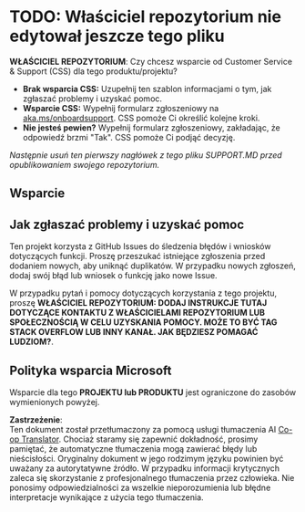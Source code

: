 <!--
CO_OP_TRANSLATOR_METADATA:
{
  "original_hash": "50518c351b4501f2649aeaba31c2592e",
  "translation_date": "2025-03-28T09:09:30+00:00",
  "source_file": "SUPPORT.md",
  "language_code": "pl"
}
-->
# TODO: Właściciel repozytorium nie edytował jeszcze tego pliku

**WŁAŚCICIEL REPOZYTORIUM**: Czy chcesz wsparcie od Customer Service & Support (CSS) dla tego produktu/projektu?

- **Brak wsparcia CSS:** Uzupełnij ten szablon informacjami o tym, jak zgłaszać problemy i uzyskać pomoc.
- **Wsparcie CSS:** Wypełnij formularz zgłoszeniowy na [aka.ms/onboardsupport](https://aka.ms/onboardsupport). CSS pomoże Ci określić kolejne kroki.
- **Nie jesteś pewien?** Wypełnij formularz zgłoszeniowy, zakładając, że odpowiedź brzmi "Tak". CSS pomoże Ci podjąć decyzję.

*Następnie usuń ten pierwszy nagłówek z tego pliku SUPPORT.MD przed opublikowaniem swojego repozytorium.*

## Wsparcie

## Jak zgłaszać problemy i uzyskać pomoc  

Ten projekt korzysta z GitHub Issues do śledzenia błędów i wniosków dotyczących funkcji. Proszę przeszukać istniejące zgłoszenia przed dodaniem nowych, aby uniknąć duplikatów. W przypadku nowych zgłoszeń, dodaj swój błąd lub wniosek o funkcję jako nowe Issue.

W przypadku pytań i pomocy dotyczących korzystania z tego projektu, proszę **WŁAŚCICIEL REPOZYTORIUM: DODAJ INSTRUKCJE TUTAJ
DOTYCZĄCE KONTAKTU Z WŁAŚCICIELAMI REPOZYTORIUM LUB SPOŁECZNOŚCIĄ W CELU UZYSKANIA POMOCY. MOŻE TO BYĆ TAG STACK OVERFLOW LUB INNY KANAŁ. JAK BĘDZIESZ POMAGAĆ LUDZIOM?**.

## Polityka wsparcia Microsoft  

Wsparcie dla tego **PROJEKTU lub PRODUKTU** jest ograniczone do zasobów wymienionych powyżej.

**Zastrzeżenie**:  
Ten dokument został przetłumaczony za pomocą usługi tłumaczenia AI [Co-op Translator](https://github.com/Azure/co-op-translator). Chociaż staramy się zapewnić dokładność, prosimy pamiętać, że automatyczne tłumaczenia mogą zawierać błędy lub nieścisłości. Oryginalny dokument w jego rodzimym języku powinien być uważany za autorytatywne źródło. W przypadku informacji krytycznych zaleca się skorzystanie z profesjonalnego tłumaczenia przez człowieka. Nie ponosimy odpowiedzialności za wszelkie nieporozumienia lub błędne interpretacje wynikające z użycia tego tłumaczenia.